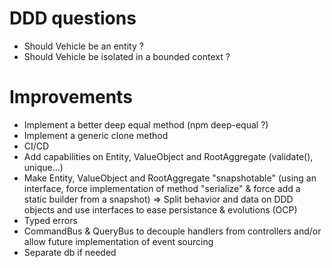 # DDD questions

- Should Vehicle be an entity ?
- Should Vehicle be isolated in a bounded context ?

# Improvements

- Implement a better deep equal method (npm deep-equal ?)
- Implement a generic clone method
- CI/CD
- Add capabilities on Entity, ValueObject and RootAggregate (validate(), unique...)
- Make Entity, ValueObject and RootAggregate "snapshotable" (using an interface, force implementation of method "serialize" & force add a static builder from a snapshot) => Split behavior and data on DDD objects and use interfaces to ease persistance & evolutions (OCP)
- Typed errors
- CommandBus & QueryBus to decouple handlers from controllers and/or allow future implementation of event sourcing
- Separate db if needed
